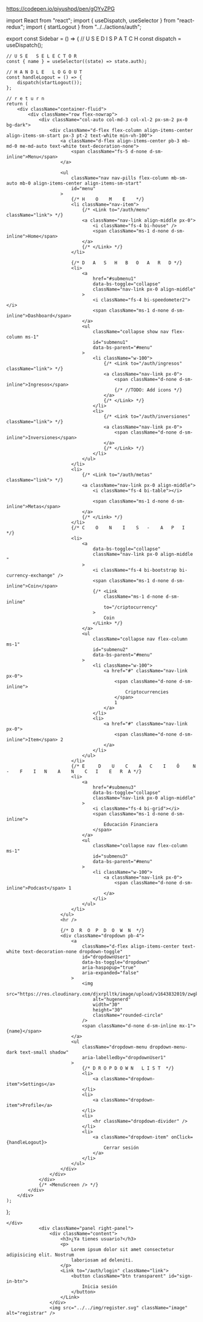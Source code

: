 https://codepen.io/piyushpd/pen/gOYvZPG

import React from "react";
import { useDispatch, useSelector } from "react-redux";
import { startLogout } from "../../actions/auth";

export const Sidebar = () => {
// U S E D I S P A T C H
const dispatch = useDispatch();

    // U S E   S E L E C T O R
    const { name } = useSelector((state) => state.auth);

    // H A N D L E   L O G O U T
    const handleLogout = () => {
    	dispatch(startLogout());
    };

    // r e t u r n
    return (
    	<div className="container-fluid">
    		<div className="row flex-nowrap">
    			<div className="col-auto col-md-3 col-xl-2 px-sm-2 px-0 bg-dark">
    				<div className="d-flex flex-column align-items-center align-items-sm-start px-3 pt-2 text-white min-vh-100">
    					<a className="d-flex align-items-center pb-3 mb-md-0 me-md-auto text-white text-decoration-none">
    						<span className="fs-5 d-none d-sm-inline">Menu</span>
    					</a>

    					<ul
    						className="nav nav-pills flex-column mb-sm-auto mb-0 align-items-center align-items-sm-start"
    						id="menu"
    					>
    						{/* H    O    M    E    */}
    						<li className="nav-item">
    							{/* <Link to="/auth/menu" className="link"> */}
    							<a className="nav-link align-middle px-0">
    								<i className="fs-4 bi-house" />
    								<span className="ms-1 d-none d-sm-inline">Home</span>
    							</a>
    							{/* </Link> */}
    						</li>

    						{/* D   A   S   H   B   O   A   R   D */}
    						<li>
    							<a
    								href="#submenu1"
    								data-bs-toggle="collapse"
    								className="nav-link px-0 align-middle"
    							>
    								<i className="fs-4 bi-speedometer2"></i>
    								<span className="ms-1 d-none d-sm-inline">Dashboard</span>
    							</a>
    							<ul
    								className="collapse show nav flex-column ms-1"
    								id="submenu1"
    								data-bs-parent="#menu"
    							>
    								<li className="w-100">
    									{/* <Link to="/auth/ingresos" className="link"> */}
    									<a className="nav-link px-0">
    										<span className="d-none d-sm-inline">Ingresos</span>
    										{/* //TODO: Add icons */}
    									</a>
    									{/* </Link> */}
    								</li>
    								<li>
    									{/* <Link to="/auth/inversiones" className="link"> */}
    									<a className="nav-link px-0">
    										<span className="d-none d-sm-inline">Inversiones</span>
    									</a>
    									{/* </Link> */}
    								</li>
    							</ul>
    						</li>
    						<li>
    							{/* <Link to="/auth/metas" className="link"> */}
    							<a className="nav-link px-0 align-middle">
    								<i className="fs-4 bi-table"></i>

    								<span className="ms-1 d-none d-sm-inline">Metas</span>
    							</a>
    							{/* </Link> */}
    						</li>
    						{/* C    O    N    I    S   -    A   P   I  */}
    						<li>
    							<a
    								data-bs-toggle="collapse"
    								className="nav-link px-0 align-middle "
    							>
    								<i className="fs-4 bi-bootstrap bi-currency-exchange" />
    								<span className="ms-1 d-none d-sm-inline">Coin</span>
    								{/* <Link
    									className="ms-1 d-none d-sm-inline"
    									to="/criptocurrency"
    								>
    									Coin
    								</Link> */}
    							</a>
    							<ul
    								className="collapse nav flex-column ms-1"
    								id="submenu2"
    								data-bs-parent="#menu"
    							>
    								<li className="w-100">
    									<a href="#" className="nav-link px-0">
    										<span className="d-none d-sm-inline">
    											Criptocurrencies
    										</span>
    										1
    									</a>
    								</li>
    								<li>
    									<a href="#" className="nav-link px-0">
    										<span className="d-none d-sm-inline">Item</span> 2
    									</a>
    								</li>
    							</ul>
    						</li>
    						{/* E     D    U    C    A   C    I    Ó     N    -    F    I   N    A    N    C   I    E   R  A */}
    						<li>
    							<a
    								href="#submenu3"
    								data-bs-toggle="collapse"
    								className="nav-link px-0 align-middle"
    							>
    								<i className="fs-4 bi-grid"></i>
    								<span className="ms-1 d-none d-sm-inline">
    									Educación Financiera
    								</span>
    							</a>
    							<ul
    								className="collapse nav flex-column ms-1"
    								id="submenu3"
    								data-bs-parent="#menu"
    							>
    								<li className="w-100">
    									<a className="nav-link px-0">
    										<span className="d-none d-sm-inline">Podcast</span> 1
    									</a>
    								</li>
    							</ul>
    						</li>
    					</ul>
    					<hr />

    					{/* D  R  O  P  D  O  W  N  */}
    					<div className="dropdown pb-4">
    						<a
    							className="d-flex align-items-center text-white text-decoration-none dropdown-toggle"
    							id="dropdownUser1"
    							data-bs-toggle="dropdown"
    							aria-haspopup="true"
    							aria-expanded="false"
    						>
    							<img
    								src="https://res.cloudinary.com/djxrplltk/image/upload/v1643832019/zwgkcpqbxktnlqwbgyr5.jpg"
    								alt="hugenerd"
    								width="30"
    								height="30"
    								className="rounded-circle"
    							/>
    							<span className="d-none d-sm-inline mx-1">{name}</span>
    						</a>
    						<ul
    							className="dropdown-menu dropdown-menu-dark text-small shadow"
    							aria-labelledby="dropdownUser1"
    						>
    							{/* D R O P D O W N   L I S T  */}
    							<li>
    								<a className="dropdown-item">Settings</a>
    							</li>
    							<li>
    								<a className="dropdown-item">Profile</a>
    							</li>
    							<li>
    								<hr className="dropdown-divider" />
    							</li>
    							<li>
    								<a className="dropdown-item" onClick={handleLogout}>
    									Cerrar sesión
    								</a>
    							</li>
    						</ul>
    					</div>
    				</div>
    			</div>
    			{/* <MenuScreen /> */}
    		</div>
    	</div>
    );

};

    </div>
    			<div className="panel right-panel">
    				<div className="content">
    					<h3>¿Ya tienes usuario?</h3>
    					<p>
    						Lorem ipsum dolor sit amet consectetur adipisicing elit. Nostrum
    						laboriosam ad deleniti.
    					</p>
    					<Link to="/auth/login" className="link">
    						<button className="btn transparent" id="sign-in-btn">
    							Inicia sesión
    						</button>
    					</Link>
    				</div>
    				<img src="../../img/register.svg" className="image" alt="registrar" />
